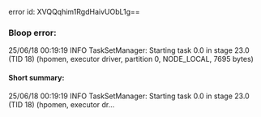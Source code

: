 error id: XVQQqhim1RgdHaivUObL1g==
### Bloop error:

25/06/18 00:19:19 INFO TaskSetManager: Starting task 0.0 in stage 23.0 (TID 18) (hpomen, executor driver, partition 0, NODE_LOCAL, 7695 bytes)
#### Short summary: 

25/06/18 00:19:19 INFO TaskSetManager: Starting task 0.0 in stage 23.0 (TID 18) (hpomen, executor dr...